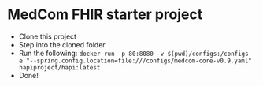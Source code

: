 # MedCom FHIR starter project


* Clone this project
* Step into the cloned folder
* Run the following: `docker run -p 80:8080 -v $(pwd)/configs:/configs -e "--spring.config.location=file:///configs/medcom-core-v0.9.yaml" hapiproject/hapi:latest`
* Done!

